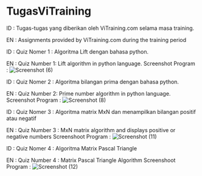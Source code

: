 # TugasViTraining
ID : Tugas-tugas yang diberikan oleh ViTraining.com selama masa training.

EN : Assignments provided by ViTraining.com during the training period

ID : Quiz Nomer 1 : Algoritma Lift dengan bahasa python.

EN : Quiz Number 1: Lift algorithm in python language.
Screenshot Program : 
![Screenshot (6)](https://user-images.githubusercontent.com/43681671/67923227-c8ffd900-fbdf-11e9-8cc6-c069d2208a50.png)

ID : Quiz Nomer 2 : Algoritma bilangan prima dengan bahasa python.

EN : Quiz Number 2: Prime number algorithm in python language.
Screenshot Program :
![Screenshot (8)](https://user-images.githubusercontent.com/43681671/67923388-47f51180-fbe0-11e9-8865-c25d5599ac2d.png)

ID : Quiz Nomer 3 : Algoritma matrix MxN dan menampilkan bilangan positif atau negatif

EN : Quiz Number 3 : MxN matrix algorithm and displays positive or negative numbers
Screenshoot Program : 
![Screenshot (11)](https://user-images.githubusercontent.com/43681671/67931853-5568c680-fbf5-11e9-9a52-0ea1435b1740.png)

ID : Quiz Nomer 4 : Algoritma Matrix Pascal Triangle

EN : Quiz Number 4 : Matrix Pascal Triangle Algorithm
Screenshoot Program : 
![Screenshot (12)](https://user-images.githubusercontent.com/43681671/67936431-5baf7080-fbfe-11e9-8a34-48081c6ccee0.png)
